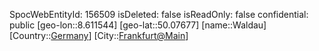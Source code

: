 ﻿---
location: [50.07677,8.611544]
type: Station
tags:
- geo/Station

---
SpocWebEntityId: 156509
isDeleted: false
isReadOnly: false
confidential: public
[geo-lon::8.611544]
[geo-lat::50.07677]
[name::Waldau]
[Country::[Germany](geo/Continent/Europe/Germany.md)]
[City::[Frankfurt@Main](geo/Continent/Europe/Germany/Hessen/Frankfurt@Main.md)]

